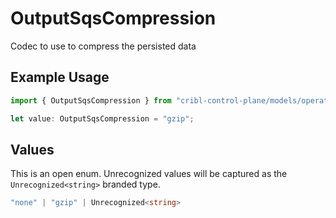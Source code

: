 # OutputSqsCompression

Codec to use to compress the persisted data

## Example Usage

```typescript
import { OutputSqsCompression } from "cribl-control-plane/models/operations";

let value: OutputSqsCompression = "gzip";
```

## Values

This is an open enum. Unrecognized values will be captured as the `Unrecognized<string>` branded type.

```typescript
"none" | "gzip" | Unrecognized<string>
```
